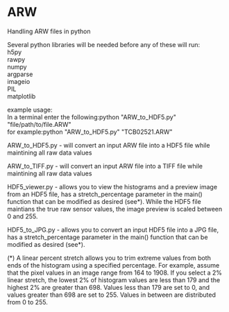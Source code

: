 # ARW
Handling ARW files in python

Several python libraries will be needed before any of these will run:  
h5py  
rawpy  
numpy  
argparse  
imageio  
PIL  
matplotlib  

example usage:  
In a terminal enter the following:python "ARW_to_HDF5.py" "file/path/to/file.ARW"  
for example:python "ARW_to_HDF5.py" "TCB02521.ARW"  

ARW_to_HDF5.py - will convert an input ARW file into a HDF5 file while maintining all raw data values 

ARW_to_TIFF.py - will convert an input ARW file into a TIFF file while maintining all raw data values  

HDF5_viewer.py - allows you to view the histograms and a preview image from an HDF5 file, has a stretch_percentage parameter in the main() function that can be modified as desired (see*). While the HDF5 file maintians the true raw sensor values, the image preview is scaled between 0 and 255.  

HDF5_to_JPG.py - allows you to convert an input HDF5 file into a JPG file, has a stretch_percentage parameter in the main() function that can be modified as desired (see*).  

(*) A linear percent stretch allows you to trim extreme values from both ends of the histogram using a specified percentage. For example, assume that the pixel values in an image range from 164 to 1908. If you select a 2% linear stretch, the lowest 2% of histogram values are less than 179 and the highest 2% are greater than 698. Values less than 179 are set to 0, and values greater than 698 are set to 255. Values in between are distributed from 0 to 255.  
